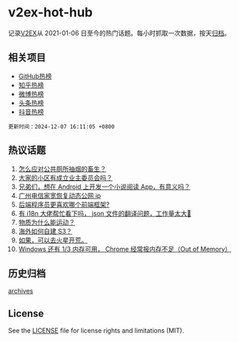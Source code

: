 # v2ex-hot-hub

 记录[V2EX](https://www.v2ex.com/)从 2021-01-06 日至今的热门话题。每小时抓取一次数据，按天[归档](archives)。
 
 ## 相关项目

- [GitHub热榜](https://github.com/snaildev/github-hot-hub)
- [知乎热榜](https://github.com/snaildev/zhihu-hot-hub)
- [微博热榜](https://github.com/snaildev/weibo-hot-hub)
- [头条热榜](https://github.com/snaildev/toutiao-hot-hub)
- [抖音热榜](https://github.com/snaildev/douyin-hot-hub)


 `更新时间：2024-12-07 16:11:05 +0800`

## 热议话题

1. [怎么应对公共厕所抽烟的畜生？](https://www.v2ex.com/t/1095576)
1. [大家的小区有成立业主委员会吗？](https://www.v2ex.com/t/1095678)
1. [兄弟们，想在 Android 上开发一个小说阅读 App，有意义吗？](https://www.v2ex.com/t/1095558)
1. [广州电信家宽恢复动态公网 ip](https://www.v2ex.com/t/1095579)
1. [后端程序员更喜欢哪个前端框架?](https://www.v2ex.com/t/1095588)
1. [有 i18n 大佬帮忙看下吗， json 文件的翻译问题，工作量太大🤪](https://www.v2ex.com/t/1095668)
1. [物质为什么能运动？](https://www.v2ex.com/t/1095649)
1. [海外如何自建 S3？](https://www.v2ex.com/t/1095571)
1. [如果，可以去火星开荒。](https://www.v2ex.com/t/1095688)
1. [Windows 还有 1/3 内存可用， Chrome 经常报内存不足（Out of Memory）](https://www.v2ex.com/t/1095559)

## 历史归档

[archives](archives)

## License

See the [LICENSE](LICENSE) file for license rights and limitations (MIT).
